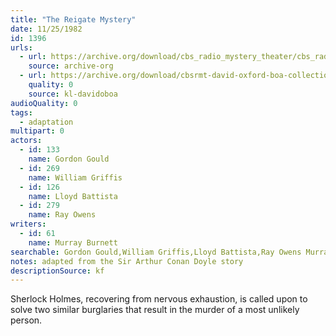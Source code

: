 ```yaml
---
title: "The Reigate Mystery"
date: 11/25/1982
id: 1396
urls: 
  - url: https://archive.org/download/cbs_radio_mystery_theater/cbs_radio_mystery_theater-1351-1399.zip/cbs_radio_mystery_theater-1351-1399%2Fcbsrmt_1396_the_reigate_mystery.mp3
    source: archive-org
  - url: https://archive.org/download/cbsrmt-david-oxford-boa-collection/CBSRMT-821125-1396-The-Reigate-Mystery-(128-48)_WBBM-JE-{BoA}.mp3
    quality: 0
    source: kl-davidoboa
audioQuality: 0
tags: 
  - adaptation
multipart: 0
actors:  
  - id: 133
    name: Gordon Gould  
  - id: 269
    name: William Griffis  
  - id: 126
    name: Lloyd Battista  
  - id: 279
    name: Ray Owens
writers:  
  - id: 61
    name: Murray Burnett
searchable: Gordon Gould,William Griffis,Lloyd Battista,Ray Owens Murray Burnett
notes: adapted from the Sir Arthur Conan Doyle story
descriptionSource: kf
---
```

Sherlock Holmes, recovering from nervous exhaustion, is called upon to solve two similar burglaries that result in the murder of a most unlikely person.